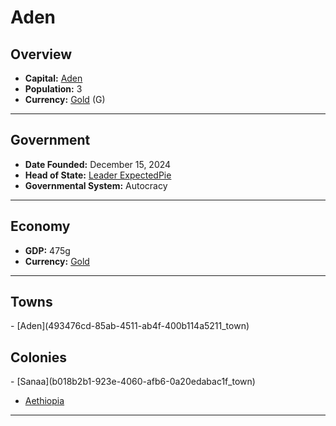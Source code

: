 <!--UNDEDITED FILE, remove this entire line if this file has been edited!-->
# <!--NAME-->Aden<!--NAME-->

## Overview

- **Capital:** <!--CAPITAL_LINK-->[Aden](493476cd-85ab-4511-ab4f-400b114a5211_town)<!--CAPITAL_LINK-->
- **Population:** <!--POPULATION-->3<!--POPULATION-->
- **Currency:** <!--CURRENCY_LINK-->[Gold](Gold_currency)<!--CURRENCY_LINK--> (<!--CURRENCY_ABV-->G<!--CURRENCY_ABV-->)

---

## Government

- **Date Founded:** <!--FOUNDED-->December 15, 2024<!--FOUNDED-->
- **Head of State:** <!--LEADER_TITLE_LINK-->[Leader ExpectedPie](ExpectedPie_user)<!--LEADER_TITLE_LINK-->
- **Governmental System:** <!--GOVERNMENT-->Autocracy<!--GOVERNMENT-->

---

## Economy

- **GDP:** <!--GDP-->475g<!--GDP-->
- **Currency:** <!--CURRENCY_LINK-->[Gold](Gold_currency)<!--CURRENCY_LINK-->

---

## Towns

<!--TOWNS-->- [Aden](493476cd-85ab-4511-ab4f-400b114a5211_town)<!--TOWNS-->

## Colonies

<!--COLONIES-->- [Sanaa](b018b2b1-923e-4060-afb6-0a20edabac1f_town)
- [Aethiopia](feed2517-eb72-420f-8274-024581bbfeef_town)<!--COLONIES-->

---